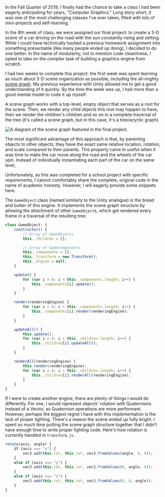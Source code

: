 In the Fall Quarter of 2019, I finally had the chance to take a class I had been eagerly anticipating for years, "Computer Graphics." Long story short, it was one of the most challenging classes I've ever taken, filled with lots of mini-projects and self-learning.

In the 8th week of class, we were assigned our final project: to create a 3-D scene of a car driving on the road with the sun constantly rising and setting. While I could have technically hacked a previous homework assignment into something presentable (like many people ended up doing), I decided to do one better. In the name of modularity, not to mention code cleanliness, I opted to take on the complex task of building a graphics engine from scratch.

I had two weeks to complete this project: the first week was spent learning as much about 3-D scene organization as possible, including the all-mighty [scene graph](https://en.wikipedia.org/wiki/Scene_graph). My previous experience with Unity allowed me to get a good understanding of it quickly. By the time the week was up, I had more than a good mental model to code it up myself.

A scene graph works with a top-level, empty object that serves as a root for the scene. Then, we render any child objects this root may happen to have, then we render the children's children and so on in a complete traversal of the tree (it's called a scene graph, but in this case, it's a tree/acyclic graph).

![A diagram of the scene graph featured in the final project.](./CS-112-Final-Scene-Graph.png)

The most significant advantage of this approach is that, by parenting objects to other objects, they have the exact same relative location, rotation, and scale compared to their parents. This property came in useful when it was time to make the car move along the road and the wheels of the car spin. Instead of individually instantiating each part of the car on the same level,

Unfortunately, as this was completed for a school project with specific requirements, I cannot comfortably share the complete, original code in the name of academic honesty. However, I will eagerly provide some snippets here.

The `GameObject` class (named similarly to the Unity analogue) is the bread and butter of this engine. It implements the scene graph structure by allowing the attachment of other `GameObject`s, which get rendered every frame in a traversal of the resulting tree.

```javascript
class GameObject: {
    constructor() {
        // Array of GameObjects
        this._children = [];

        // Array of GameComponents
        this._components = [];
        this._transform = new Transform();
        this._engine = null;
    }

    update() {
        for (var i = 0; i < this._components.length; i++) {
            this._components[i].update();
        }
    }

    render(renderingEngine) {
        for (var i = 0; i < this._components.length; i++) {
            this._components[i].render(renderingEngine);
        }
    }

    updateAll() {
        this.update();
        for (var i = 0; i < this._children.length; i++) {
            this._children[i].updateAll();
        }
    }

    renderAll(renderingEngine) {
        this.render(renderingEngine);
        for (var i = 0; i < this._children.length; i++) {
            this._children[i].renderAll(renderingEngine);
        }
    }
}
```

If I were to create another engine, there are plenty of things I would do differently. For one, I would represent objects' rotation with Quaternions instead of a Vector, as Quaternion operations are more performant. However, perhaps the biggest regret I have with this implementation is the lack of proper lighting. There's a reason the scene ended up fully bright. I spent so much time putting the scene graph structure together that I didn't have enough time to write proper lighting code. Here's how rotation is currently handled in `transform.js`.

```javascript
rotate(axis, angle) {
    if (axis === "x") {
        vec3.add(this.rot, this.rot, vec3.fromValues(angle, 0, 0));
    }
    else if (axis === "y") {
        vec3.add(this.rot, this.rot, vec3.fromValues(0, angle, 0));
    }
    else if (axis === "z") {
        vec3.add(this.rot, this.rot, vec3.fromValues(0, 0, angle));
    }
}
```